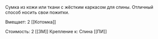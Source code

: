 Сумка из кожи или ткани с жёстким каркасом для спины. Отличный способ носить свои пожитки.

Вмещает: 2 [[Котомка]]

Стоимость: 2 [[ЗМ]]
Крепление к: Спина [[ПИ]]